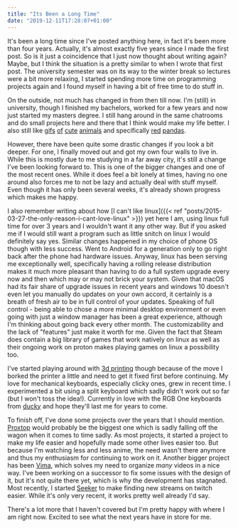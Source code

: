 ```yaml
---
title: "Its Been a Long Time"
date: "2019-12-11T17:28:07+01:00"
---
```


It's been a long time since I've posted anything here, in fact it's been more than four years. Actually, it's almost exactly five years since I made the first post. So is it just a coincidence that I just now thought about writing again? Maybe, but I think the situation is a pretty similar to when I wrote that first post. The university semester was on its way to the winter break so lectures were a bit more relaxing, I started spending more time on programming projects again and I found myself in having a bit of free time to do stuff in.

On the outside, not much has changed in from then till now. I'm (still) in university, though I finished my bachelors, worked for a few years and now just started my masters degree. I still hang around in the same chatrooms and do small projects here and there that I think would make my life better. I also still like [gifs](https://i.imgur.com/cPgFt5W.mp4) [of](https://i.imgur.com/3P3nEOh.mp4) [cute](https://i.imgur.com/myYc3r9.mp4) [animals](https://i.imgur.com/GLiAwVM.mp4) and specifically [red](https://i.imgur.com/CVsYUNQ.jpg) [pandas](https://i.imgur.com/ANsdnaH.jpg).

However, there have been quite some drastic changes if you look a bit deeper. For one, I finally moved out and got my own four walls to live in. While this is mostly due to me studying in a far away city, it's still a change I've been looking forward to. This is one of the bigger changes and one of the most recent ones. While it does feel a bit lonely at times, having no one around also forces me to not be lazy and actually deal with stuff myself. Even though it has only been several weeks, it's already shown progress which makes me happy.

I also remember writing about how [I can't like linux]({{< ref "posts/2015-03-27-the-only-reason-i-cant-love-linux" >}}) yet here I am, using linux full time for over 3 years and I wouldn't want it any other way. But if you asked me if I would still want a program such as little snitch on linux I would definitely say yes. Similar changes happened in my choice of phone OS though with less success. Went to Android for a generation only to go right back after the phone had hardware issues. Anyway, linux has been serving me exceptionally well, specifically having a rolling release distribution makes it much more pleasant than having to do a full system upgrade every now and then which may or may not brick your system. Given that macOS had its fair share of upgrade issues in recent years and windows 10 doesn't even let you manually do updates on your own accord, it certainly is a breath of fresh air to be in full control of your updates. Speaking of full control - being able to chose a more minimal desktop environment or even going with just a window manager has been a great experience, although I'm thinking about going back every other month. The customizability and the lack of "features" just make it worth for me. Given the fact that Steam does contain a big library of games that work natively on linux as well as their ongoing work on proton makes playing games on linux a possibility too.

I've started playing around with [3d printing](https://twitter.com/kumpelblase2/status/1146870118879809536) though because of the move I borked the printer a little and need to get it fixed first before continuing. My love for mechanical keyboards, especially clicky ones, grew in recent time. I experimented a bit using a split keyboard which sadly didn't work out so far (but I won't toss the idea!). Currently in love with the RGB One keyboards from [ducky](https://www.duckychannel.com.tw/en) and hope they'll last me for years to come.

To finish off, I've done some projects over the years that I should mention. [Proxtop](https://github.com/kumpelblase2/proxtop) would probably be the biggest one which is sadly falling off the wagon when it comes to time sadly. As most projects, it started a project to make my life easier and hopefully made some other lives easier too. But because I'm watching less and less anime, the need wasn't there anymore and thus my enthusiasm for continuing to work on it. Another bigger project has been [Vima](https://github.com/kumpelblase2/vima/), which solves my need to organize _many_ videos in a nice way. I've been working on a successor to fix some issues with the design of it, but it's not quite there yet, which is why the development has stagnated. Most recently, I started [Seeker](https://github.com/kumpelblase2/seeker) to make finding new streams on twitch easier. While it's only very recent, it works pretty well already I'd say.

There's a lot more that I haven't covered but I'm pretty happy with where I am right now. Excited to see what the next years have in store for me.
